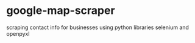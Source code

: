 # google-map-scraper
scraping contact info for businesses using python libraries selenium and openpyxl
